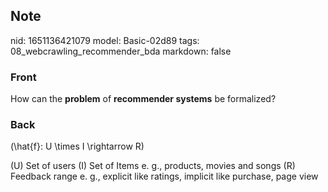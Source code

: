 ## Note
nid: 1651136421079
model: Basic-02d89
tags: 08_webcrawling_recommender_bda
markdown: false

### Front
How can the <b>problem</b> of <b>recommender systems</b> be
formalized?

### Back
\(\hat{f}: U \times I \rightarrow R\)

\(U\) Set of users
\(I\) Set of Items e. g., products, movies and songs
\(R\) Feedback range e. g., explicit like ratings, implicit like purchase, page view
